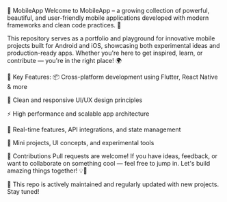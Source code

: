 📱 MobileApp
Welcome to MobileApp – a growing collection of powerful, beautiful, and user-friendly mobile applications developed with modern frameworks and clean code practices. 🚀

This repository serves as a portfolio and playground for innovative mobile projects built for Android and iOS, showcasing both experimental ideas and production-ready apps. Whether you're here to get inspired, learn, or contribute — you're in the right place! 🌍

🌟 Key Features:
📦 Cross-platform development using Flutter, React Native & more

🎨 Clean and responsive UI/UX design principles

⚡ High performance and scalable app architecture

🔄 Real-time features, API integrations, and state management

🧪 Mini projects, UI concepts, and experimental tools

🤝 Contributions
Pull requests are welcome! If you have ideas, feedback, or want to collaborate on something cool — feel free to jump in. Let's build amazing things together! 💡💙

🚧 This repo is actively maintained and regularly updated with new projects. Stay tuned!
